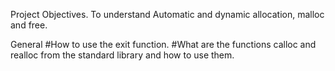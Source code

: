 Project Objectives.
To understand Automatic and dynamic allocation, malloc and free.


General
#How to use the exit function.
#What are the functions calloc and realloc from the standard library and how to use them.

